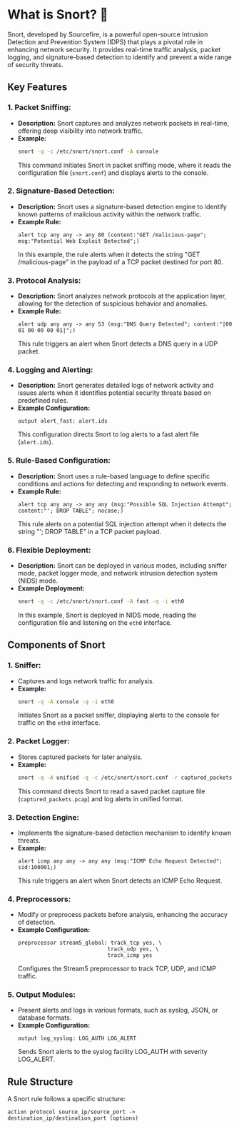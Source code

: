 # What is Snort? 🐽

Snort, developed by Sourcefire, is a powerful open-source Intrusion Detection and Prevention System (IDPS) that plays a pivotal role in enhancing network security. It provides real-time traffic analysis, packet logging, and signature-based detection to identify and prevent a wide range of security threats.

## Key Features

### 1. **Packet Sniffing:**
   - **Description:** Snort captures and analyzes network packets in real-time, offering deep visibility into network traffic.
   - **Example:** 
     ```bash
     snort -q -c /etc/snort/snort.conf -A console
     ```
     This command initiates Snort in packet sniffing mode, where it reads the configuration file (`snort.conf`) and displays alerts to the console.

### 2. **Signature-Based Detection:**
   - **Description:** Snort uses a signature-based detection engine to identify known patterns of malicious activity within the network traffic.
   - **Example Rule:**
     ```plaintext
     alert tcp any any -> any 80 (content:"GET /malicious-page"; msg:"Potential Web Exploit Detected";)
     ```
     In this example, the rule alerts when it detects the string "GET /malicious-page" in the payload of a TCP packet destined for port 80.

### 3. **Protocol Analysis:**
   - **Description:** Snort analyzes network protocols at the application layer, allowing for the detection of suspicious behavior and anomalies.
   - **Example Rule:**
     ```plaintext
     alert udp any any -> any 53 (msg:"DNS Query Detected"; content:"|00 01 00 00 00 01|";)
     ```
     This rule triggers an alert when Snort detects a DNS query in a UDP packet.

### 4. **Logging and Alerting:**
   - **Description:** Snort generates detailed logs of network activity and issues alerts when it identifies potential security threats based on predefined rules.
   - **Example Configuration:**
     ```plaintext
     output alert_fast: alert.ids
     ```
     This configuration directs Snort to log alerts to a fast alert file (`alert.ids`).

### 5. **Rule-Based Configuration:**
   - **Description:** Snort uses a rule-based language to define specific conditions and actions for detecting and responding to network events.
   - **Example Rule:**
     ```plaintext
     alert tcp any any -> any any (msg:"Possible SQL Injection Attempt"; content:"'; DROP TABLE"; nocase;)
     ```
     This rule alerts on a potential SQL injection attempt when it detects the string "'; DROP TABLE" in a TCP packet payload.

### 6. **Flexible Deployment:**
   - **Description:** Snort can be deployed in various modes, including sniffer mode, packet logger mode, and network intrusion detection system (NIDS) mode.
   - **Example Deployment:**
     ```bash
     snort -q -c /etc/snort/snort.conf -A fast -q -i eth0
     ```
     In this example, Snort is deployed in NIDS mode, reading the configuration file and listening on the `eth0` interface.

## Components of Snort

### 1. **Sniffer:**
   - Captures and logs network traffic for analysis.
   - **Example:**
     ```bash
     snort -q -A console -q -i eth0
     ```
     Initiates Snort as a packet sniffer, displaying alerts to the console for traffic on the `eth0` interface.

### 2. **Packet Logger:**
   - Stores captured packets for later analysis.
   - **Example:**
     ```bash
     snort -q -A unified -q -c /etc/snort/snort.conf -r captured_packets.pcap
     ```
     This command directs Snort to read a saved packet capture file (`captured_packets.pcap`) and log alerts in unified format.

### 3. **Detection Engine:**
   - Implements the signature-based detection mechanism to identify known threats.
   - **Example:**
     ```plaintext
     alert icmp any any -> any any (msg:"ICMP Echo Request Detected"; sid:100001;)
     ```
     This rule triggers an alert when Snort detects an ICMP Echo Request.

### 4. **Preprocessors:**
   - Modify or preprocess packets before analysis, enhancing the accuracy of detection.
   - **Example Configuration:**
     ```plaintext
     preprocessor stream5_global: track_tcp yes, \
                                 track_udp yes, \
                                 track_icmp yes
     ```
     Configures the Stream5 preprocessor to track TCP, UDP, and ICMP traffic.

### 5. **Output Modules:**
   - Present alerts and logs in various formats, such as syslog, JSON, or database formats.
   - **Example Configuration:**
     ```plaintext
     output log_syslog: LOG_AUTH LOG_ALERT
     ```
     Sends Snort alerts to the syslog facility LOG_AUTH with severity LOG_ALERT.

## Rule Structure

A Snort rule follows a specific structure:

```plaintext
action protocol source_ip/source_port -> destination_ip/destination_port (options)

